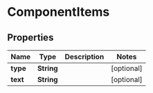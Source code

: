 
# ComponentItems

## Properties
Name | Type | Description | Notes
------------ | ------------- | ------------- | -------------
**type** | **String** |  |  [optional]
**text** | **String** |  |  [optional]



